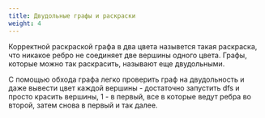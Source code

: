 ```yaml
---
title: Двудольные графы и раскраски
weight: 4
---
```


Корректной раскраской графа в два цвета назывется такая раскраска, что
никакое ребро не соединяет две вершины одного цвета. Графы, которые
можно так раскрасить, называют еще двудольными.

С помощью обхода графа легко проверить граф на двудольность и даже
вывести цвет каждой вершины - достаточно запустить dfs и просто
красить вершины, 1 - в первый, все в которые ведут ребра во второй,
затем снова в первый и так далее.
